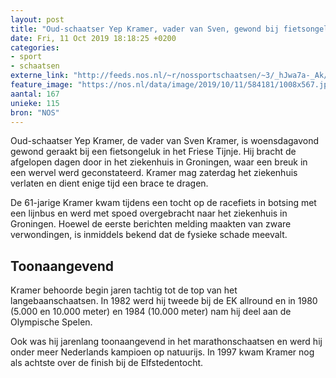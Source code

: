 ```yaml
---
layout: post
title: "Oud-schaatser Yep Kramer, vader van Sven, gewond bij fietsongeluk"
date: Fri, 11 Oct 2019 18:18:25 +0200
categories: 
- sport 
- schaatsen 
externe_link: "http://feeds.nos.nl/~r/nossportschaatsen/~3/_hJwa7a-_Ak/2305701"
feature_image: "https://nos.nl/data/image/2019/10/11/584181/1008x567.jpg"
aantal: 167
unieke: 115
bron: "NOS"
---
```


<p>Oud-schaatser Yep Kramer, de vader van Sven Kramer, is woensdagavond gewond geraakt bij een fietsongeluk in het Friese Tijnje. Hij bracht de afgelopen dagen door in het ziekenhuis in Groningen, waar een breuk in een wervel werd geconstateerd. Kramer mag zaterdag het ziekenhuis verlaten en dient enige tijd een brace te dragen.</p>
<p>De 61-jarige Kramer kwam tijdens een tocht op de racefiets in botsing met een lijnbus en werd met spoed overgebracht naar het ziekenhuis in Groningen. Hoewel de eerste berichten melding maakten van zware verwondingen, is inmiddels bekend dat de fysieke schade meevalt.</p>
<h2>Toonaangevend</h2>
<p>Kramer behoorde begin jaren tachtig tot de top van het langebaanschaatsen. In 1982 werd hij tweede bij de EK allround en in 1980 (5.000 en 10.000 meter) en 1984 (10.000 meter) nam hij deel aan de Olympische Spelen.</p>
<p>Ook was hij jarenlang toonaangevend in het marathonschaatsen en werd hij onder meer Nederlands kampioen op natuurijs. In 1997 kwam Kramer nog als achtste over de finish bij de Elfstedentocht.</p><img src="http://feeds.feedburner.com/~r/nossportschaatsen/~4/_hJwa7a-_Ak" height="1" width="1" alt=""/>
